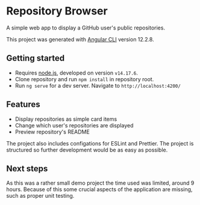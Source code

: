 # Repository Browser

A simple web app to display a GitHub user's public repositories.

This project was generated with [Angular CLI](https://github.com/angular/angular-cli) version 12.2.8.

## Getting started

- Requires [node.js](https://nodejs.org/en/), developed on version `v14.17.6`.
- Clone repository and run `npm install` in repository root.
- Run `ng serve` for a dev server. Navigate to `http://localhost:4200/`

## Features

- Display repositories as simple card items
- Change which user's repositories are displayed
- Preview repository's README

The project also includes configations for ESLint and Prettier. The project is structured so further development would be as easy as possible.

## Next steps

As this was a rather small demo project the time used was limited, around 9 hours. Because of this some crucial aspects of the application are missing, such as proper unit testing.
